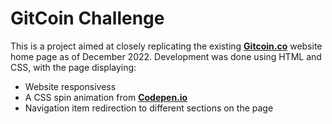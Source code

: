 # GitCoin Challenge

This is a project aimed at closely replicating the existing **[Gitcoin.co](https://gitcoin.co/)** website home page as of December 2022. Development was done using HTML and CSS, with the page displaying:
- Website responsivess 
- A CSS spin animation from **[Codepen.io](https://codepen.io/teerapuch/pen/vLJXeR)**
- Navigation item redirection to different sections on the page 


